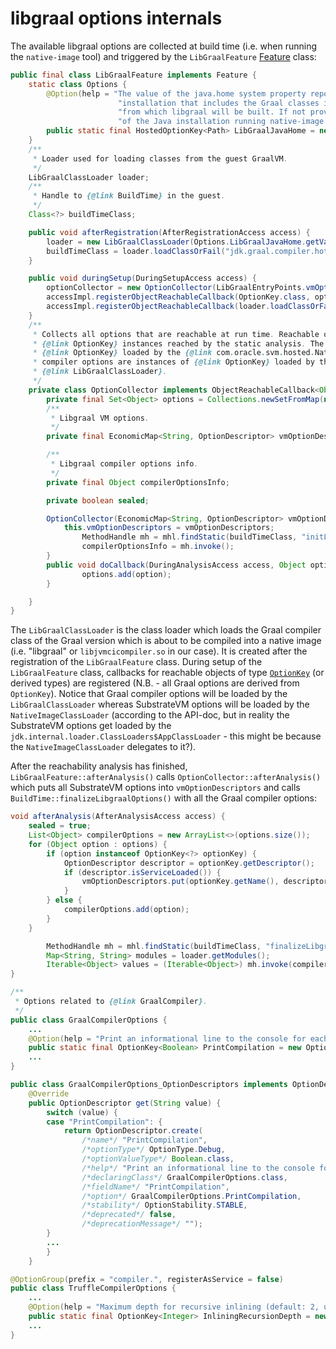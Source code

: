 # libgraal options internals

The available libgraal options are collected at build time (i.e. when running the `native-image` tool) and triggered by the `LibGraalFeature` [Feature](https://docs.oracle.com/en/graalvm/enterprise/21/sdk/org/graalvm/nativeimage/hosted/Feature.html) class:

```java
public final class LibGraalFeature implements Feature {
    static class Options {
        @Option(help = "The value of the java.home system property reported by the Java " +
                        "installation that includes the Graal classes in its runtime image " +
                        "from which libgraal will be built. If not provided, the java.home " +
                        "of the Java installation running native-image will be used.") //
        public static final HostedOptionKey<Path> LibGraalJavaHome = new HostedOptionKey<>(Path.of(System.getProperty("java.home")));
    }
    /**
     * Loader used for loading classes from the guest GraalVM.
     */
    LibGraalClassLoader loader;
    /**
     * Handle to {@link BuildTime} in the guest.
     */
    Class<?> buildTimeClass;

    public void afterRegistration(AfterRegistrationAccess access) {
        loader = new LibGraalClassLoader(Options.LibGraalJavaHome.getValue().resolve(Path.of("lib", "modules")));
        buildTimeClass = loader.loadClassOrFail("jdk.graal.compiler.hotspot.libgraal.BuildTime");
    }

    public void duringSetup(DuringSetupAccess access) {
        optionCollector = new OptionCollector(LibGraalEntryPoints.vmOptionDescriptors);
        accessImpl.registerObjectReachableCallback(OptionKey.class, optionCollector::doCallback);
        accessImpl.registerObjectReachableCallback(loader.loadClassOrFail(OptionKey.class.getName()), optionCollector::doCallback);
    }
    /**
     * Collects all options that are reachable at run time. Reachable options are the
     * {@link OptionKey} instances reached by the static analysis. The VM options are instances of
     * {@link OptionKey} loaded by the {@link com.oracle.svm.hosted.NativeImageClassLoader} and
     * compiler options are instances of {@link OptionKey} loaded by the
     * {@link LibGraalClassLoader}.
     */
    private class OptionCollector implements ObjectReachableCallback<Object> {
        private final Set<Object> options = Collections.newSetFromMap(new ConcurrentHashMap<>());
        /**
         * Libgraal VM options.
         */
        private final EconomicMap<String, OptionDescriptor> vmOptionDescriptors;

        /**
         * Libgraal compiler options info.
         */
        private final Object compilerOptionsInfo;

        private boolean sealed;

        OptionCollector(EconomicMap<String, OptionDescriptor> vmOptionDescriptors) {
            this.vmOptionDescriptors = vmOptionDescriptors;
                MethodHandle mh = mhl.findStatic(buildTimeClass, "initLibgraalOptions", mt);
                compilerOptionsInfo = mh.invoke();
        }
        public void doCallback(DuringAnalysisAccess access, Object option, ObjectScanner.ScanReason reason) {
                options.add(option);
        }

    }
}
```

The `LibGraalClassLoader` is the class loader which loads the Graal compiler class of the Graal version which is about to be compiled into a native image (i.e. "libgraal" or `libjvmcicompiler.so` in our case). It is created after the registration of the `LibGraalFeature` class. During setup of the `LibGraalFeature` class, callbacks for reachable objects of type [`OptionKey`](https://docs.oracle.com/en/graalvm/enterprise/21/sdk/org/graalvm/options/OptionKey.html) (or derived types) are registered (N.B. - all Graal options are derived from `OptionKey`). Notice that Graal compiler options will be loaded by the `LibGraalClassLoader` whereas SubstrateVM options will be loaded by the `NativeImageClassLoader` (according to the API-doc, but in reality the SubstrateVM options get loaded by the `jdk.internal.loader.ClassLoaders$AppClassLoader` - this might be because the `NativeImageClassLoader` delegates to it?).

After the reachability analysis has finished, `LibGraalFeature::afterAnalysis()` calls `OptionCollector::afterAnalysis()` which puts all SubstrateVM options into `vmOptionDescriptors` and calls `BuildTime::finalizeLibgraalOptions()` with all the Graal compiler options:

```java
void afterAnalysis(AfterAnalysisAccess access) {
    sealed = true;
    List<Object> compilerOptions = new ArrayList<>(options.size());
    for (Object option : options) {
        if (option instanceof OptionKey<?> optionKey) {
            OptionDescriptor descriptor = optionKey.getDescriptor();
            if (descriptor.isServiceLoaded()) {
                vmOptionDescriptors.put(optionKey.getName(), descriptor);
            }
        } else {
            compilerOptions.add(option);
        }
    }

        MethodHandle mh = mhl.findStatic(buildTimeClass, "finalizeLibgraalOptions", mt);
        Map<String, String> modules = loader.getModules();
        Iterable<Object> values = (Iterable<Object>) mh.invoke(compilerOptions, compilerOptionsInfo, modules);
}
```

```java
/**
 * Options related to {@link GraalCompiler}.
 */
public class GraalCompilerOptions {
    ...
    @Option(help = "Print an informational line to the console for each completed compilation.", type = OptionType.Debug, stability = OptionStability.STABLE)
    public static final OptionKey<Boolean> PrintCompilation = new OptionKey<>(false);
    ...
}
```

```java
public class GraalCompilerOptions_OptionDescriptors implements OptionDescriptors {
    @Override
    public OptionDescriptor get(String value) {
        switch (value) {
        case "PrintCompilation": {
            return OptionDescriptor.create(
                /*name*/ "PrintCompilation",
                /*optionType*/ OptionType.Debug,
                /*optionValueType*/ Boolean.class,
                /*help*/ "Print an informational line to the console for each completed compilation.",
                /*declaringClass*/ GraalCompilerOptions.class,
                /*fieldName*/ "PrintCompilation",
                /*option*/ GraalCompilerOptions.PrintCompilation,
                /*stability*/ OptionStability.STABLE,
                /*deprecated*/ false,
                /*deprecationMessage*/ "");
        }
        ...
        }
    }

```


```java
@OptionGroup(prefix = "compiler.", registerAsService = false)
public class TruffleCompilerOptions {
    ...
    @Option(help = "Maximum depth for recursive inlining (default: 2, usage: [0, inf)).", type = OptionType.Expert) //
    public static final OptionKey<Integer> InliningRecursionDepth = new OptionKey<>(2);
    ...
}
```